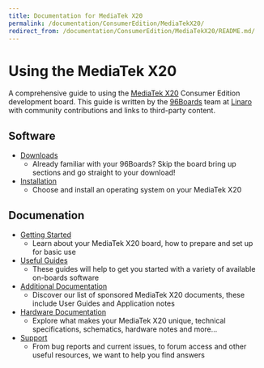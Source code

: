 ```yaml
---
title: Documentation for MediaTek X20
permalink: /documentation/ConsumerEdition/MediaTekX20/
redirect_from: /documentation/ConsumerEdition/MediaTekX20/README.md/
---
```

# Using the MediaTek X20

A comprehensive guide to using the [MediaTek X20](https://www.96boards.org/product/mediatek-x20/) Consumer Edition development board. This guide is written by the [96Boards](https://www.96boards.org) team at [Linaro](http://www.linaro.org) with community contributions and links to third-party content.

## Software

- [Downloads](Downloads/)
   - Already familiar with your 96Boards? Skip the board bring up sections and go straight to your download!
- [Installation](Installation/)
   - Choose and install an operating system on your MediaTek X20

## Documenation

- [Getting Started](GettingStarted/)
   - Learn about your MediaTek X20 board, how to prepare and set up for basic use
- [Useful Guides](Guides/)
   - These guides will help to get you started with a variety of available on-boards software
- [Additional Documentation](AdditionalDocs/)
   - Discover our list of sponsored MediaTek X20 documents, these include User Guides and Application notes
- [Hardware Documentation](HardwareDocs/)
   - Explore what makes your MediaTek X20 unique, technical specifications, schematics, hardware notes and more...
- [Support](Troubleshooting/)
   - From bug reports and current issues, to forum access and other useful resources, we want to help you find answers
